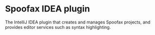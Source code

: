# Spoofax IDEA plugin
The IntelliJ IDEA plugin that creates and manages Spoofax projects, and provides editor services such as syntax highlighting.

